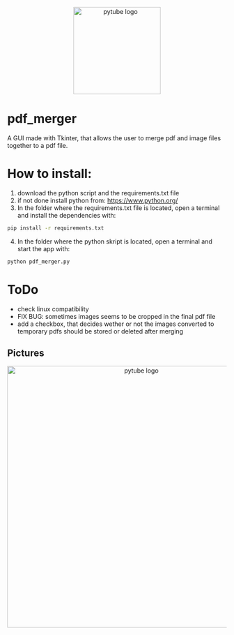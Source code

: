 <div align="center">
  <p>
    <a href="https://github.com/mr-s8/merger_gui/blob/main/images/pdf-4919559_1280.png"><img src="https://github.com/mr-s8/merger_gui/blob/main/images/pdf-4919559_1280.png" width="200" alt="pytube logo" /></a>
  </p>
</div>



# pdf_merger
A GUI made with Tkinter, that allows the user to merge pdf and image files together to a pdf file.

# How to install:
1. download the python script and the requirements.txt file
2. if not done install python from: https://www.python.org/
3. In the folder where the requirements.txt file is located, open a terminal and install the dependencies with:
```bash
pip install -r requirements.txt
```
4. In the folder where the python skript is located, open a terminal and start the app with:
```bash
python pdf_merger.py
```


# ToDo
- check linux compatibility
- FIX BUG: sometimes images seems to be cropped in the final pdf file
- add a checkbox, that decides wether or not the images converted to temporary pdfs should be stored or deleted after merging

## Pictures
<div align="center">
  <p>
    <a href="https://github.com/mr-s8/merger_gui/blob/main/images/pdf_merger_gui.png"><img src="https://github.com/mr-s8/merger_gui/blob/main/images/pdf_merger_gui.png" width="600" alt="pytube logo" /></a>
  </p>
</div>
